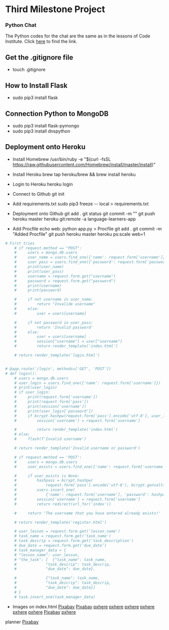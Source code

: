 # Third Milestone Project

### Python Chat
The Python codes for the chat are the same as in the lessons of Code Institute. Click [here]() to find the link.

## Get the .gitignore file
- touch .gitignore

## How to Install Flask
- sudo pip3 install flask

## Connection Python to MongoDB
- sudo pip3 install flask-pymongo
- sudo pip3 install dnspython

## Deployment onto Heroku
- Install Homebrew
/usr/bin/ruby -e "$(curl -fsSL https://raw.githubusercontent.com/Homebrew/install/master/install)"

- Install Heroku
brew tap heroku/brew && brew install heroku

- Login to Heroku 
heroku login

- Connect to Github
git init 

- Add requirements.txt
sudo pip3 freeze -- local > requirements.txt

- Deployment onto Github
git add .
git status
git commit -m ""
git push heroku master
heroku git:remote -a language-learners-app

- Add Procfile 
echo web: python app.py > Procfile
git add .
git commit -m "Added Procfile"
git push heroku master
heroku ps:scale web=1

```python
# First tries
    # if request.method == "POST":
    #     users = mongo.db.users
    #     user_name = users.find_one({'name': request.form['username']})
    #     user_pass = users.find_one({'password': request.form['password']})
    #     print(user_name)
    #     print(user_pass)
    #     username = request.form.get("username")
    #     password = request.form.get("password")
    #     print(username)
    #     print(password)

    #     if not username in user_name:
    #         return "Invalide username"
    #     else:
    #         user = users[username]

    #     if not password in user_pass:
    #         return 'Invalid password'
    #     else:
    #         user = users[username]
    #         session["username"] = user["username"]
    #         return render_template('index.html')

    # return render_template('login.html')


# @app.route('/login', methods=['GET', 'POST'])
# def login():
    # users = mongo.db.users
    # user_login = users.find_one({'name': request.form['username']})
    # print(user_login)
    # if user_login:
    #     print(request.form['username'])
    #     print(request.form['pass'])
    #     print(session['username'])
    #     print(user_login['password'])
    #     if bcrypt.hashpw(request.form['pass'].encode['utf-8'], user_login['password'].encode('utf-8')) == user_login['password'].encode('utf-8'):
    #         session['username'] = request.form['username']

    #         return render_template('index.html')
    # else:
    #     flash(f'Invalid username')

    # return render_template('Invalid username or password')

    # if request.method == 'POST':
    #     users = mongo.db.users
    #     user_exists = users.find_one({'name': request.form['username']})

    #     if user_exists is None:
    #         hashpass = bcrypt.hashpw(
    #             request.form['pass'].encode('utf-8'), bcrypt.gensalt())
    #         users.insert_one(
    #             {'name': request.form['username'], 'password': hashpass})
    #         session['username'] = request.form['username']
    #         return redirect(url_for('index'))

    #     return 'The username that you have entered already exists!'

    # return render_template('register.html')

    # user_lesson = request.form.get('lesson_name')
    # task_name = request.form.get('task_name')
    # task_descrip = request.form.get('task_description')
    # due_date = request.form.get('due_date')
    # task_manager_data = {
    # "lesson_name": user_lesson,
    # "the_task": [  {"task_name": task_name,
    #             "task_descrip": task_descrip,
    #             "due_date": due_date},

    #             {"task_name": task_name,
    #             "task_descrip": task_descrip,
    #             "due_date": due_date}]
    # }
    # task.insert_one(task_manager_data)
```

- Images on index.html
[Pixabay](https://pixabay.com/photos/notebook-workplace-desk-iphone-336634/)
[Pixabay](https://pixabay.com/de/photos/code-javascript-programmieren-3337044/)
[pxhere](https://pxhere.com/en/photo/1446103)
[pxhere](https://pxhere.com/en/photo/1366348)
[pxhere](https://pxhere.com/en/photo/860609)
[pxhere](https://pixabay.com/de/photos/sch%C3%BCler-eingabe-tastatur-text-849825/)
[pxhere](https://pxhere.com/en/photo/1434873)
[pxhere](https://pxhere.com/en/photo/1435021)
[Pixabay](https://pixabay.com/de/illustrations/netz-netzwerk-programmierung-3706562/)
[pxhere](https://pxhere.com/en/photo/693080)

planner
[Pixabay](https://pixabay.com/de/photos/routenplaner-2019-jahr-kalender-3820633/)